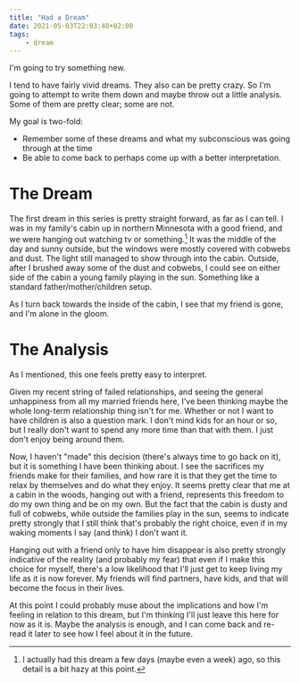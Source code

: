 ```yaml
---
title: "Had a Dream"
date: 2021-05-03T22:03:48+02:00
tags:
    - dream
---
```


I'm going to try something new.

I tend to have fairly vivid dreams. They also can be pretty crazy. So I'm going
to attempt to write them down and maybe throw out a little analysis. Some of
them are pretty clear; some are not.

My goal is two-fold: 

- Remember some of these dreams and what my subconscious was going through at
the time
- Be able to come back to perhaps come up with a better interpretation.

# The Dream

The first dream in this series is pretty straight forward, as far as I can tell.
I was in my family's cabin up in northern Minnesota with a good friend, and we
were hanging out watching tv or something.[^1] It was the middle of the day and
sunny outside, but the windows were mostly covered with cobwebs and dust. The
light still managed to show through into the cabin. Outside, after I brushed
away some of the dust and cobwebs, I could see on either side of the cabin a
young family playing in the sun. Something like a standard
father/mother/children setup.

As I turn back towards the inside of the cabin, I see that my friend is gone,
and I'm alone in the gloom.

# The Analysis

As I mentioned, this one feels pretty easy to interpret.

Given my recent string of failed relationships, and seeing the general
unhappiness from all my married friends here, I've been thinking maybe the whole
long-term relationship thing isn't for me. Whether or not I want to have
children is also a question mark. I don't mind kids for an hour or so, but I
really don't want to spend any more time than that with them. I just don't enjoy
being around them.

Now, I haven't "made" this decision (there's always time to go back on it), but
it is something I have been thinking about. I see the sacrifices my friends make
for their families, and how rare it is that they get the time to relax by
themselves and do what they enjoy. It seems pretty clear that me at a cabin in
the woods, hanging out with a friend, represents this freedom to do my own thing
and be on my own. But the fact that the cabin is dusty and full of cobwebs,
while outside the families play in the sun, seems to indicate pretty strongly
that I still think that's probably the right choice, even if in my waking
moments I say (and think) I don't want it.

Hanging out with a friend only to have him disappear is also pretty strongly
indicative of the reality (and probably my fear) that even if I make this choice
for myself, there's a low likelihood that I'll just get to keep living my life
as it is now forever. My friends will find partners, have kids, and that will
become the focus in their lives.

At this point I could probably muse about the implications and how I'm feeling
in relation to this dream, but I'm thinking I'll just leave this here for now as
it is. Maybe the analysis is enough, and I can come back and re-read it later to
see how I feel about it in the future.

[^1]: I actually had this dream a few days (maybe even a week) ago, so this detail
is a bit hazy at this point.